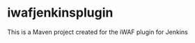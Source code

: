 iwafjenkinsplugin
=================

This is a Maven project created for the iWAF plugin for Jenkins
